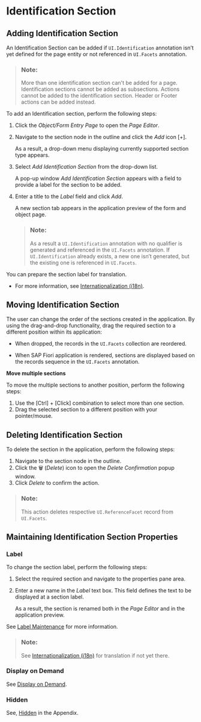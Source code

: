<!-- loiob83f501a5b284e768a8e2ed53ea98428 -->

<link rel="stylesheet" type="text/css" href="../css/sap-icons.css"/>

# Identification Section



<a name="loiob83f501a5b284e768a8e2ed53ea98428__section_d3x_4sx_xrb"/>

## Adding Identification Section

An Identification Section can be added if `UI.Identification` annotation isn’t yet defined for the page entity or not referenced in `UI.Facets` annotation.

> ### Note:  
> More than one identification section can't be added for a page. Identification sections cannot be added as subsections. Actions cannot be added to the identification section. Header or Footer actions can be added instead.

To add an Identification section, perform the following steps:

1.  Click the *Object/Form Entry Page* to open the *Page Editor*.
2.  Navigate to the section node in the outline and click the *Add* icon [\+\].

    As a result, a drop-down menu displaying currently supported section type appears.

3.  Select *Add Identification Section* from the drop-down list.

    A pop-up window *Add Identification Section* appears with a field to provide a label for the section to be added.

4.  Enter a title to the *Label* field and click *Add*.

    A new section tab appears in the application preview of the form and object page.

    > ### Note:  
    > As a result a `UI.Identification` annotation with no qualifier is generated and referenced in the `UI.Facets` annotation. If `UI.Identification` already exists, a new one isn’t generated, but the existing one is referenced in `UI.Facets`.


You can prepare the section label for translation.

-   For more information, see [Internationalization \(i18n\)](internationalization-i18n-eb427f2.md).




<a name="loiob83f501a5b284e768a8e2ed53ea98428__section_udp_pxx_xrb"/>

## Moving Identification Section

The user can change the order of the sections created in the application. By using the drag-and-drop functionality, drag the required section to a different position within its application:

-   When dropped, the records in the `UI.Facets` collection are reordered.

-   When SAP Fiori application is rendered, sections are displayed based on the records sequence in the `UI.Facets` annotation.


**Move multiple sections**

To move the multiple sections to another position, perform the following steps:

1.  Use the [Ctrl\] + [Click\]  combination to select more than one section.
2.  Drag the selected section to a different position with your pointer/mouse.



<a name="loiob83f501a5b284e768a8e2ed53ea98428__section_yjl_s5b_zrb"/>

## Deleting Identification Section

To delete the section in the application, perform the following steps:

1.  Navigate to the section node in the outline.
2.  Click the :wastebasket: \(*Delete*\) icon to open the *Delete Confirmation* popup window.
3.  Click *Delete* to confirm the action.

> ### Note:  
> This action deletes respective `UI.ReferenceFacet` record from `UI.Facets`.



<a name="loiob83f501a5b284e768a8e2ed53ea98428__section_dpk_pp2_s5b"/>

## Maintaining Identification Section Properties



### Label

To change the section label, perform the following steps:

1.  Select the required section and navigate to the properties pane area.
2.  Enter a new name in the *Label* text box. This field defines the text to be displayed at a section label.

    As a result, the section is renamed both in the *Page Editor* and in the application preview.


See [Label Maintenance](appendix-457f2e9.md#loiod44832d99bdf4f73ba14cdbb16dc9301) for more information.

> ### Note:  
> See [Internationalization \(i18n\)](internationalization-i18n-eb427f2.md) for translation if not yet there.



### Display on Demand

See [Display on Demand](form-section-4102b3d.md#loio4102b3d63d9047c881108e6f0caae15e__displayondemand).



### Hidden

See, [Hidden](appendix-457f2e9.md#loiof7ad71792a0044d6b6172f078827bdc0) in the Appendix.


